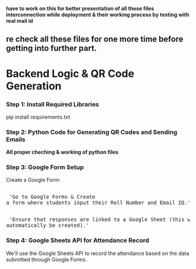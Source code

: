 **have to work on this for better presentation of all these files interconnection while deployment & their working process by testing with real mail id**
## re check all these files for one more time before getting into further part.

# Backend Logic & QR Code Generation

### Step 1: Install Required Libraries
  pip install requirements.txt

### Step 2: Python Code for Generating QR Codes and Sending Emails
  **All proper cheching & working of python files**

### Step 3: Google Form Setup
  Create a Google Form:<br>
      <pre><br> 'Go to Google Forms & Create a form where students input their Roll Number and Email ID.'</pre>
      <pre><br> 'Ensure that responses are linked to a Google Sheet (this will automatically be created).'</pre>
### Step 4: Google Sheets API for Attendance Record
We'll use the Google Sheets API to record the attendance based on the data submitted through Google Forms.
